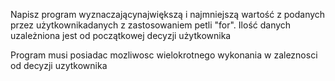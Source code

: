 Napisz program wyznaczającynajwiększą i najmniejszą wartość z podanych przez użytkownikadanych z zastosowaniem petli "for". Ilość danych uzależniona jest od początkowej decyzji użytkownika

Program musi posiadac mozliwosc wielokrotnego wykonania w zaleznosci od decyzji uzytkownika